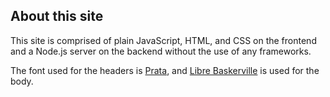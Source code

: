 ## About this site

This site is comprised of plain JavaScript, HTML, and CSS on the frontend and a Node.js server on the backend without the use of any frameworks.

The font used for the headers is <a href="https://fonts.google.com/specimen/Prata" target="_blank">Prata</a>, and <a href="https://fonts.google.com/specimen/Libre+Baskerville" target="_blank">Libre Baskerville</a> is used for the body.
